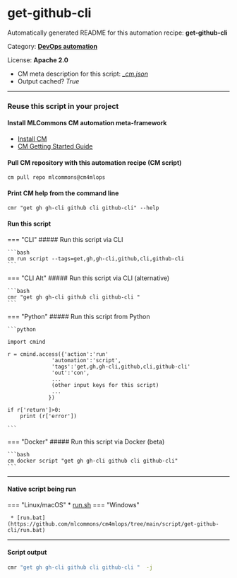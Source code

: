 # get-github-cli
Automatically generated README for this automation recipe: **get-github-cli**

Category: **[DevOps automation](..)**

License: **Apache 2.0**


* CM meta description for this script: *[_cm.json](https://github.com/mlcommons/cm4mlops/tree/main/script/get-github-cli/_cm.json)*
* Output cached? *True*

---
### Reuse this script in your project

#### Install MLCommons CM automation meta-framework

* [Install CM](https://docs.mlcommons.org/ck/install)
* [CM Getting Started Guide](https://docs.mlcommons.org/ck/getting-started/)

#### Pull CM repository with this automation recipe (CM script)

```cm pull repo mlcommons@cm4mlops```

#### Print CM help from the command line

````cmr "get gh gh-cli github cli github-cli" --help````

#### Run this script

=== "CLI"
    ##### Run this script via CLI

    ```bash
    cm run script --tags=get,gh,gh-cli,github,cli,github-cli 
    ```
=== "CLI Alt"
    ##### Run this script via CLI (alternative)


    ```bash
    cmr "get gh gh-cli github cli github-cli " 
    ```

=== "Python"
    ##### Run this script from Python


    ```python

    import cmind

    r = cmind.access({'action':'run'
                  'automation':'script',
                  'tags':'get,gh,gh-cli,github,cli,github-cli'
                  'out':'con',
                  ...
                  (other input keys for this script)
                  ...
                 })

    if r['return']>0:
        print (r['error'])

    ```


=== "Docker"
    ##### Run this script via Docker (beta)

    ```bash
    cm docker script "get gh gh-cli github cli github-cli" 
    ```
___


#### Native script being run
=== "Linux/macOS"
     * [run.sh](https://github.com/mlcommons/cm4mlops/tree/main/script/get-github-cli/run.sh)
=== "Windows"

     * [run.bat](https://github.com/mlcommons/cm4mlops/tree/main/script/get-github-cli/run.bat)
___
#### Script output
```bash
cmr "get gh gh-cli github cli github-cli "  -j
```